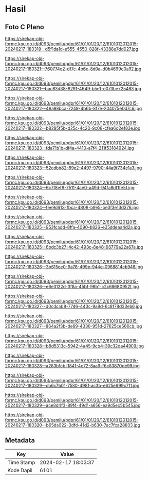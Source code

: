 # Hasil

## Foto C Plano

https://sirekap-obj-formc.kpu.go.id/d093/pemilu/pdpr/61/01/01/20/12/6101012012015-20240217-180319--d5f1da1d-e555-4550-828f-43388e7dd027.jpg

https://sirekap-obj-formc.kpu.go.id/d093/pemilu/pdpr/61/01/01/20/12/6101012012015-20240217-180321--760774e2-df7c-4b6e-8d0a-d0b4699c0a92.jpg

https://sirekap-obj-formc.kpu.go.id/d093/pemilu/pdpr/61/01/01/20/12/6101012012015-20240217-180321--bac83d38-8291-4649-b5e1-e073be725463.jpg

https://sirekap-obj-formc.kpu.go.id/d093/pemilu/pdpr/61/01/01/20/12/6101012012015-20240217-180322--48a98bca-7249-4b6b-8f7e-204075e0d7c6.jpg

https://sirekap-obj-formc.kpu.go.id/d093/pemilu/pdpr/61/01/01/20/12/6101012012015-20240217-180322--b8295f5b-d25c-4c20-9c08-cfea6d2ef83e.jpg

https://sirekap-obj-formc.kpu.go.id/d093/pemilu/pdpr/61/01/01/20/12/6101012012015-20240217-180323--fda71b1b-df4a-4410-a7f4-211f53184924.jpg

https://sirekap-obj-formc.kpu.go.id/d093/pemilu/pdpr/61/01/01/20/12/6101012012015-20240217-180323--52cdbb82-89e2-4497-9790-44a9f734e1a3.jpg

https://sirekap-obj-formc.kpu.go.id/d093/pemilu/pdpr/61/01/01/20/12/6101012012015-20240217-180324--6c7f8ef6-7511-4ae0-a49d-941a8df1fe5f.jpg

https://sirekap-obj-formc.kpu.go.id/d093/pemilu/pdpr/61/01/01/20/12/6101012012015-20240217-180324--fee9d613-fbca-4808-b9e5-be3f3e13d376.jpg

https://sirekap-obj-formc.kpu.go.id/d093/pemilu/pdpr/61/01/01/20/12/6101012012015-20240217-180325--953fcadd-8ffa-4090-b826-e35ddeaa4d2a.jpg

https://sirekap-obj-formc.kpu.go.id/d093/pemilu/pdpr/61/01/01/20/12/6101012012015-20240217-180325--6bdc3b27-4c42-493c-8e48-96779a22a67a.jpg

https://sirekap-obj-formc.kpu.go.id/d093/pemilu/pdpr/61/01/01/20/12/6101012012015-20240217-180326--3b615ce0-9a78-499e-944e-0968814cb946.jpg

https://sirekap-obj-formc.kpu.go.id/d093/pemilu/pdpr/61/01/01/20/12/6101012012015-20240217-180326--e6e3122d-3f8a-45bf-96b1-c2c66680952f.jpg

https://sirekap-obj-formc.kpu.go.id/d093/pemilu/pdpr/61/01/01/20/12/6101012012015-20240217-180327--d0cdcab8-7746-443c-9a8d-6c8178d33eb6.jpg

https://sirekap-obj-formc.kpu.go.id/d093/pemilu/pdpr/61/01/01/20/12/6101012012015-20240217-180327--864a2f3b-de69-4330-951d-27625ce560cb.jpg

https://sirekap-obj-formc.kpu.go.id/d093/pemilu/pdpr/61/01/01/20/12/6101012012015-20240217-180328--b8d5313c-5942-4a45-9cb4-39c32da44909.jpg

https://sirekap-obj-formc.kpu.go.id/d093/pemilu/pdpr/61/01/01/20/12/6101012012015-20240217-180328--a283b1cb-1841-4c72-8aa9-f6c83870de99.jpg

https://sirekap-obj-formc.kpu.go.id/d093/pemilu/pdpr/61/01/01/20/12/6101012012015-20240217-180329--cb6c7b01-7580-498f-ac3b-e625e699c711.jpg

https://sirekap-obj-formc.kpu.go.id/d093/pemilu/pdpr/61/01/01/20/12/6101012012015-20240217-180329--ace8d4f3-89f4-49d1-a656-ea9d5ec5b545.jpg

https://sirekap-obj-formc.kpu.go.id/d093/pemilu/pdpr/61/01/01/20/12/6101012012015-20240217-180320--b65da022-3dfd-41d2-b630-7ac7fca28803.jpg


## Metadata

| Key        | Value               |
| ---------- | ------------------- |
| Time Stamp | 2024-02-17 18:03:37 |
| Kode Dapil | 6101                |



